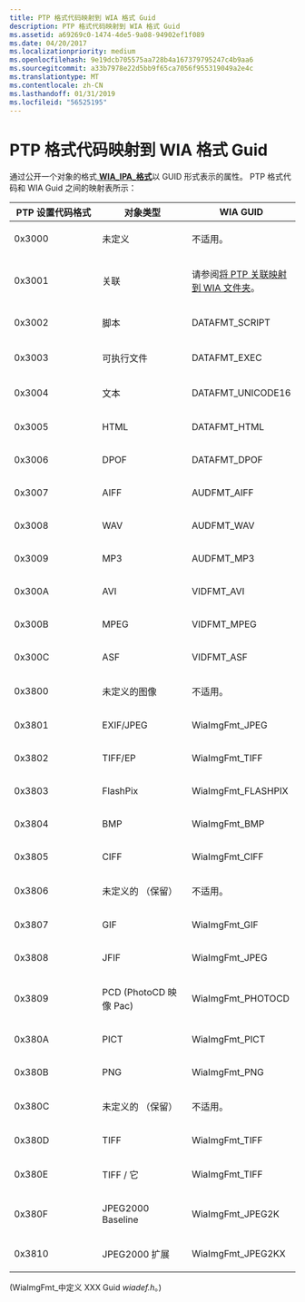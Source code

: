 ```yaml
---
title: PTP 格式代码映射到 WIA 格式 Guid
description: PTP 格式代码映射到 WIA 格式 Guid
ms.assetid: a69269c0-1474-4de5-9a08-94902ef1f089
ms.date: 04/20/2017
ms.localizationpriority: medium
ms.openlocfilehash: 9e19dcb705575aa728b4a167379795247c4b9aa6
ms.sourcegitcommit: a33b7978e22d5bb9f65ca7056f955319049a2e4c
ms.translationtype: MT
ms.contentlocale: zh-CN
ms.lasthandoff: 01/31/2019
ms.locfileid: "56525195"
---
```

# <a name="mapping-ptp-format-codes-to-wia-format-guids"></a>PTP 格式代码映射到 WIA 格式 Guid





通过公开一个对象的格式[ **WIA\_IPA\_格式**](https://msdn.microsoft.com/library/windows/hardware/ff551553)以 GUID 形式表示的属性。 PTP 格式代码和 WIA Guid 之间的映射表所示：

<table>
<colgroup>
<col width="33%" />
<col width="33%" />
<col width="33%" />
</colgroup>
<thead>
<tr class="header">
<th>PTP 设置代码格式</th>
<th>对象类型</th>
<th>WIA GUID</th>
</tr>
</thead>
<tbody>
<tr class="odd">
<td><p>0x3000</p></td>
<td><p>未定义</p></td>
<td><p>不适用。</p></td>
</tr>
<tr class="even">
<td><p>0x3001</p></td>
<td><p>关联</p></td>
<td><p>请参阅<a href="mapping-ptp-associations-to-wia-folders.md" data-raw-source="[Mapping PTP Associations to WIA Folders](mapping-ptp-associations-to-wia-folders.md)">将 PTP 关联映射到 WIA 文件夹</a>。</p></td>
</tr>
<tr class="odd">
<td><p>0x3002</p></td>
<td><p>脚本</p></td>
<td><p>DATAFMT_SCRIPT</p></td>
</tr>
<tr class="even">
<td><p>0x3003</p></td>
<td><p>可执行文件</p></td>
<td><p>DATAFMT_EXEC</p></td>
</tr>
<tr class="odd">
<td><p>0x3004</p></td>
<td><p>文本</p></td>
<td><p>DATAFMT_UNICODE16</p></td>
</tr>
<tr class="even">
<td><p>0x3005</p></td>
<td><p>HTML</p></td>
<td><p>DATAFMT_HTML</p></td>
</tr>
<tr class="odd">
<td><p>0x3006</p></td>
<td><p>DPOF</p></td>
<td><p>DATAFMT_DPOF</p></td>
</tr>
<tr class="even">
<td><p>0x3007</p></td>
<td><p>AIFF</p></td>
<td><p>AUDFMT_AIFF</p></td>
</tr>
<tr class="odd">
<td><p>0x3008</p></td>
<td><p>WAV</p></td>
<td><p>AUDFMT_WAV</p></td>
</tr>
<tr class="even">
<td><p>0x3009</p></td>
<td><p>MP3</p></td>
<td><p>AUDFMT_MP3</p></td>
</tr>
<tr class="odd">
<td><p>0x300A</p></td>
<td><p>AVI</p></td>
<td><p>VIDFMT_AVI</p></td>
</tr>
<tr class="even">
<td><p>0x300B</p></td>
<td><p>MPEG</p></td>
<td><p>VIDFMT_MPEG</p></td>
</tr>
<tr class="odd">
<td><p>0x300C</p></td>
<td><p>ASF</p></td>
<td><p>VIDFMT_ASF</p></td>
</tr>
<tr class="even">
<td><p>0x3800</p></td>
<td><p>未定义的图像</p></td>
<td><p>不适用。</p></td>
</tr>
<tr class="odd">
<td><p>0x3801</p></td>
<td><p>EXIF/JPEG</p></td>
<td><p>WiaImgFmt_JPEG</p></td>
</tr>
<tr class="even">
<td><p>0x3802</p></td>
<td><p>TIFF/EP</p></td>
<td><p>WiaImgFmt_TIFF</p></td>
</tr>
<tr class="odd">
<td><p>0x3803</p></td>
<td><p>FlashPix</p></td>
<td><p>WiaImgFmt_FLASHPIX</p></td>
</tr>
<tr class="even">
<td><p>0x3804</p></td>
<td><p>BMP</p></td>
<td><p>WiaImgFmt_BMP</p></td>
</tr>
<tr class="odd">
<td><p>0x3805</p></td>
<td><p>CIFF</p></td>
<td><p>WiaImgFmt_CIFF</p></td>
</tr>
<tr class="even">
<td><p>0x3806</p></td>
<td><p>未定义的 （保留）</p></td>
<td><p>不适用。</p></td>
</tr>
<tr class="odd">
<td><p>0x3807</p></td>
<td><p>GIF</p></td>
<td><p>WiaImgFmt_GIF</p></td>
</tr>
<tr class="even">
<td><p>0x3808</p></td>
<td><p>JFIF</p></td>
<td><p>WiaImgFmt_JPEG</p></td>
</tr>
<tr class="odd">
<td><p>0x3809</p></td>
<td><p>PCD (PhotoCD 映像 Pac)</p></td>
<td><p>WiaImgFmt_PHOTOCD</p></td>
</tr>
<tr class="even">
<td><p>0x380A</p></td>
<td><p>PICT</p></td>
<td><p>WiaImgFmt_PICT</p></td>
</tr>
<tr class="odd">
<td><p>0x380B</p></td>
<td><p>PNG</p></td>
<td><p>WiaImgFmt_PNG</p></td>
</tr>
<tr class="even">
<td><p>0x380C</p></td>
<td><p>未定义的 （保留）</p></td>
<td><p>不适用。</p></td>
</tr>
<tr class="odd">
<td><p>0x380D</p></td>
<td><p>TIFF</p></td>
<td><p>WiaImgFmt_TIFF</p></td>
</tr>
<tr class="even">
<td><p>0x380E</p></td>
<td><p>TIFF / 它</p></td>
<td><p>WiaImgFmt_TIFF</p></td>
</tr>
<tr class="odd">
<td><p>0x380F</p></td>
<td><p>JPEG2000 Baseline</p></td>
<td><p>WiaImgFmt_JPEG2K</p></td>
</tr>
<tr class="even">
<td><p>0x3810</p></td>
<td><p>JPEG2000 扩展</p></td>
<td><p>WiaImgFmt_JPEG2KX</p></td>
</tr>
</tbody>
</table>

 

(WiaImgFmt\_中定义 XXX Guid *wiadef.h*。)

 

 




